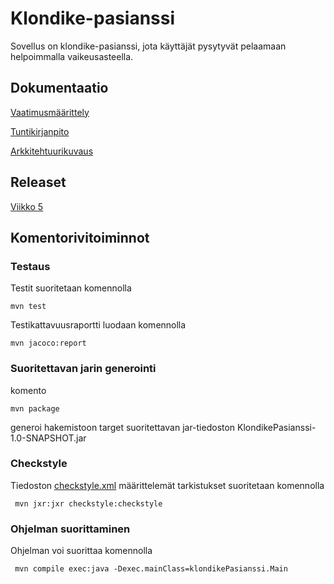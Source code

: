 # **Klondike-pasianssi**

Sovellus on klondike-pasianssi, jota käyttäjät pysytyvät pelaamaan helpoimmalla vaikeusasteella.


## **Dokumentaatio**

[Vaatimusmäärittely](https://github.com/VolmarKa/otmPasianssi/blob/master/dokumentaatio/vaatimusmaarittely.md)

[Tuntikirjanpito](https://github.com/VolmarKa/otmPasianssi/blob/master/dokumentaatio/tuntikirjanpito.md)

[Arkkitehtuurikuvaus](https://github.com/VolmarKa/otmPasianssi/blob/master/dokumentaatio/arkkitehtuuri.md)

## **Releaset**

[Viikko 5](https://github.com/VolmarKa/otmPasianssi/releases/tag/viikko5)

## **Komentorivitoiminnot**

### Testaus

Testit suoritetaan komennolla

```
mvn test
```
Testikattavuusraportti luodaan komennolla

```
mvn jacoco:report
```
### Suoritettavan jarin generointi

komento

```
mvn package
```
generoi hakemistoon target suoritettavan jar-tiedoston KlondikePasianssi-1.0-SNAPSHOT.jar

### Checkstyle

Tiedoston [checkstyle.xml](https://github.com/VolmarKa/otmPasianssi/blob/master/KlondikePasianssi/checkstyle.xml) määrittelemät tarkistukset suoritetaan komennolla

```
 mvn jxr:jxr checkstyle:checkstyle
```

### Ohjelman suorittaminen

Ohjelman voi suorittaa komennolla

```
 mvn compile exec:java -Dexec.mainClass=klondikePasianssi.Main
```
